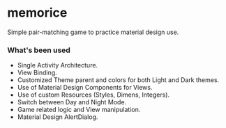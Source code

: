 # memorice

Simple pair-matching game to practice material design use.

### What's been used

- Single Activity Architecture.
- View Binding.
- Customized Theme parent and colors for both Light and Dark themes.
- Use of Material Design Components for Views.
- Use of custom Resources (Styles, Dimens, Integers).
- Switch between Day and Night Mode.
- Game related logic and View manipulation.
- Material Design AlertDialog.




















